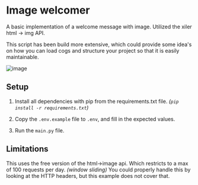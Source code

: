 # Image welcomer

A basic implementation of a welcome message with image. Utilized the xiler html -> img
API.

This script has been build more extensive, which could provide some idea's on how you
can load cogs and structure your project so that it is easily maintainable.

![image](https://user-images.githubusercontent.com/38541241/162048398-b9942760-ea67-4f0d-99cd-ebd05c78fd63.png)

## Setup

1. Install all dependencies with pip from the requirements.txt
   file. _(`pip install -r requirements.txt`)_

2. Copy the `.env.example` file to `.env`, and fill in the expected values.

3. Run the `main.py` file.

## Limitations

This uses the free version of the html->image api. Which restricts to a max of 100
requests per day. _(window sliding)_
You could properly handle this by looking at the HTTP headers, but this example does not
cover that.
